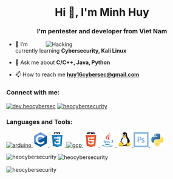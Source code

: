 <h1 align="center">Hi 👋, I'm Minh Huy</h1>
<h3 align="center">I'm pentester and developer from Viet Nam</h3>

<img align="right" alt="Hacking" width="400" src="https://media.tenor.com/rePDfDWO3XoAAAAd/hacking.gif">

- 🌱 I’m currently learning **Cybersecurity, Kali Linux**

- 💬 Ask me about **C/C++, Java, Python**

- 📫 How to reach me **huy16cybersec@gmail.com**

<h3 align="left">Connect with me:</h3>
<p align="left">
<a href="https://dev.to/dev.heocybersec" target="blank"><img align="center" src="https://raw.githubusercontent.com/rahuldkjain/github-profile-readme-generator/master/src/images/icons/Social/devto.svg" alt="dev.heocybersec" height="30" width="40" /></a>
<a href="https://www.leetcode.com/heocybersecurity" target="blank"><img align="center" src="https://raw.githubusercontent.com/rahuldkjain/github-profile-readme-generator/master/src/images/icons/Social/leet-code.svg" alt="heocybersecurity" height="30" width="40" /></a>
</p>

<h3 align="left">Languages and Tools:</h3>
<p align="left"> <a href="https://www.arduino.cc/" target="_blank" rel="noreferrer"> <img src="https://cdn.worldvectorlogo.com/logos/arduino-1.svg" alt="arduino" width="40" height="40"/> </a> <a href="https://www.cprogramming.com/" target="_blank" rel="noreferrer"> <img src="https://raw.githubusercontent.com/devicons/devicon/master/icons/c/c-original.svg" alt="c" width="40" height="40"/> </a> <a href="https://www.w3schools.com/css/" target="_blank" rel="noreferrer"> <img src="https://raw.githubusercontent.com/devicons/devicon/master/icons/css3/css3-original-wordmark.svg" alt="css3" width="40" height="40"/> </a> <a href="https://cloud.google.com" target="_blank" rel="noreferrer"> <img src="https://www.vectorlogo.zone/logos/google_cloud/google_cloud-icon.svg" alt="gcp" width="40" height="40"/> </a> <a href="https://www.w3.org/html/" target="_blank" rel="noreferrer"> <img src="https://raw.githubusercontent.com/devicons/devicon/master/icons/html5/html5-original-wordmark.svg" alt="html5" width="40" height="40"/> </a> <a href="https://www.java.com" target="_blank" rel="noreferrer"> <img src="https://raw.githubusercontent.com/devicons/devicon/master/icons/java/java-original.svg" alt="java" width="40" height="40"/> </a> <a href="https://www.linux.org/" target="_blank" rel="noreferrer"> <img src="https://raw.githubusercontent.com/devicons/devicon/master/icons/linux/linux-original.svg" alt="linux" width="40" height="40"/> </a> <a href="https://www.photoshop.com/en" target="_blank" rel="noreferrer"> <img src="https://raw.githubusercontent.com/devicons/devicon/master/icons/photoshop/photoshop-line.svg" alt="photoshop" width="40" height="40"/> </a> <a href="https://www.python.org" target="_blank" rel="noreferrer"> <img src="https://raw.githubusercontent.com/devicons/devicon/master/icons/python/python-original.svg" alt="python" width="40" height="40"/> </a> </p>

<p><img align="left" src="https://github-readme-stats.vercel.app/api/top-langs?username=heocybersecurity&show_icons=true&locale=en&layout=compact" alt="heocybersecurity" /></p>

<p>&nbsp;<img align="center" src="https://github-readme-stats.vercel.app/api?username=heocybersecurity&show_icons=true&locale=en" alt="heocybersecurity" /></p>

<p><img align="center" src="https://github-readme-streak-stats.herokuapp.com/?user=heocybersecurity&" alt="heocybersecurity" /></p>
